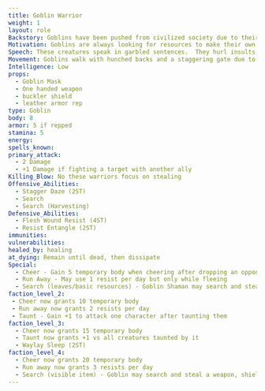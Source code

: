 ```yaml
---
title: Goblin Warrior
weight: 1
layout: role
Backstory: Goblins have been pushed from civilized society due to their cruel nature and disgusting features.  Due to having no morality, these creatures are always trying to take things that aren't theirs and to cause pain in any way possible.
Motivation: Goblins are always looking for resources to make their own.  They will steal any leaves or resources that aren't locked down.  They give these items as offerings for some greater unknown power.
Speech: These creatures speak in garbled sentences.  They hurl insults and mockeries at every chance.
Movement: Goblins walk with hunched backs and a staggering gate due to living in small caves and other underground dwellings.
Intelligence: Low
props:
  - Goblin Mask
  - One handed weapon
  - buckler shield
  - leather armor rep
type: Goblin
body: 8
armor: 5 if repped
stamina: 5
energy:
spells_known: 
primary_attack: 
  - 2 Damage
  - +1 Damage if fighting a target with another ally 
Killing_Blow: No these warriors focus on stealing
Offensive_Abilities: 
  - Stagger Daze (2ST)
  - Search
  - Search (Harvesting)
Defensive_Abilities: 
  - Flesh Wound Resist (4ST)
  - Resist Entangle (2ST)
immunities: 
vulnerabilities: 
healed_by: healing
at_dying: Remain until dead, then dissipate
Special: 
  - Cheer - Gain 5 temporary body when cheering after dropping an opponent.
  - Run Away - May use 1 resist per day but only while fleeing
  - Search (leaves/basic resources) - Goblin Shaman may search and stealleaves/basic resources
faction_level_2:
 - Cheer now grants 10 temporary body
 - Run away now grants 2 resists per day
 - Taunt - Gain +1 to attack one character after taunting them
faction_level_3: 
  - Cheer now grants 15 temporary body
  - Taunt now grants +1 vs all creatures taunted by it
  - Waylay Sleep (2ST)
faction_level_4: 
  - Cheer now grants 20 temporary body
  - Run away now grants 3 resists per day 
  - Search (visible item) - Goblin may search and steal a weapon, shield, or other visible item. 
---
```

